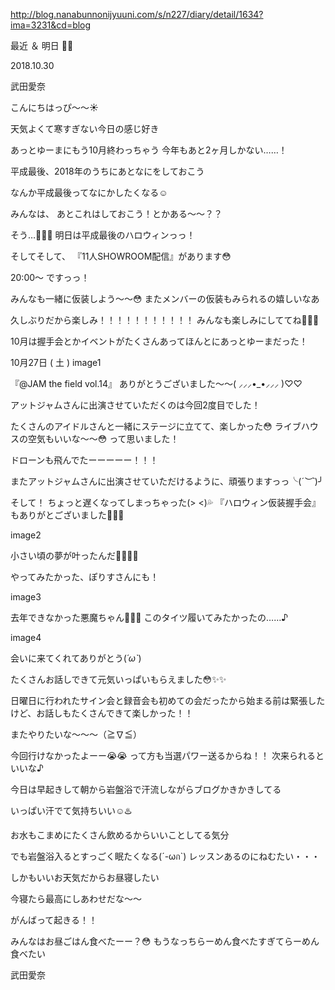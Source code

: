 http://blog.nanabunnonijyuuni.com/s/n227/diary/detail/1634?ima=3231&cd=blog





最近 ＆ 明日 🎃🍬

2018.10.30

武田愛奈





こんにちはっぴ〜〜☀️











天気よくて寒すぎない今日の感じ好き













あっとゆーまにもう10月終わっちゃう
今年もあと2ヶ月しかない……！












平成最後、2018年のうちにあとなにをしておこう











なんか平成最後ってなにかしたくなる☺︎

みんなは、
あとこれはしておこう！とかある〜〜？？











そう…🎃💓💓
明日は平成最後のハロウィンっっ！


そしてそして、
『11人SHOWROOM配信』があります😳

20:00〜 ですっっ！


みんなも一緒に仮装しよう〜〜😳
またメンバーの仮装もみられるの嬉しいなあ





久しぶりだから楽しみ！！！！！！！！！！！
みんなも楽しみにしててね🌈💓💓
















10月は握手会とかイベントがたくさんあってほんとにあっとゆーまだった！


10月27日 ( 土 )
image1


『@JAM the field vol.14』
ありがとうございました〜〜( ⸝⸝⸝•_•⸝⸝⸝ )♡︎♡︎


アットジャムさんに出演させていただくのは今回2度目でした！


たくさんのアイドルさんと一緒にステージに立てて、楽しかった😳
ライブハウスの空気もいいな〜〜😳
って思いました！


ドローンも飛んでたーーーーー！！！






またアットジャムさんに出演させていただけるように、頑張りますっっ╰(*´︶`*)╯













そして！
ちょっと遅くなってしまっちゃった(> <)💦
『ハロウィン仮装握手会』もありがとございました🌈💓💓

image2


小さい頃の夢が叶ったんだ👸🏻💓💓




やってみたかった、ぽりすさんにも！

image3







去年できなかった悪魔ちゃん👿💜💜
このタイツ履いてみたかったの……♪

image4




会いに来てくれてありがとう(*´ω`*)

たくさんお話しできて元気いっぱいもらえました😳✨✨



日曜日に行われたサイン会と録音会も初めての会だったから始まる前は緊張したけど、お話しもたくさんできて楽しかった！！

またやりたいな〜〜〜（≧∇≦）



今回行けなかったよーー😭😭
って方も当選パワー送るからね！！
次来られるといいな♪

















今日は早起きして朝から岩盤浴で汗流しながらブログかきかきしてる


いっぱい汗でて気持ちいい☺︎♨️


お水もこまめにたくさん飲めるからいいことしてる気分











でも岩盤浴入るとすっごく眠たくなる(´-ωก`)
レッスンあるのにねむたい・・・

しかもいいお天気だからお昼寝したい








今寝たら最高にしあわせだな〜〜








がんばって起きる！！

















みんなはお昼ごはん食べたーー？😳
もうなっちらーめん食べたすぎてらーめん食べたい



武田愛奈 